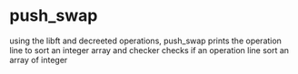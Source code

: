 # push_swap
using the libft and decreeted operations, push_swap prints the operation line to sort an integer array and checker checks if an operation line sort an array of integer
